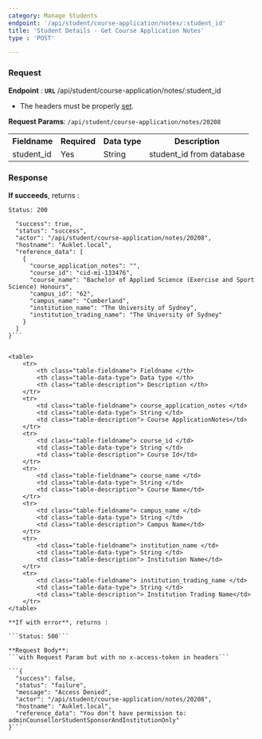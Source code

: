 ```yaml
---
category: Manage Students
endpoint: '/api/student/course-application/notes/:student_id'
title: 'Student Details - Get Course Application Notes'
type : 'POST'

---
```


### Request

**Endpoint** : **`URL`** /api/student/course-application/notes/:student_id
* The headers must be properly [set](#/Info-setting-headers).

**Request Params**: 
```/api/student/course-application/notes/20208```


<table>
	<tr>
		<th class="table-fieldname"> Fieldname </th>
		<th class="table-required"> Required </th>    
		<th class="table-data-type"> Data type </th>
		<th class="table-description"> Description </th>
	</tr>
	<tr>
		<td class="table-fieldname"> student_id </td>
    <td class="table-required"> Yes </td>
		<td class="table-data-type"> String </td>
		<td class="table-description"> student_id from database</td>
	</tr>   
</table>

### Response

**If succeeds**, returns : 

```Status: 200```

```{
  "success": true,
  "status": "success",
  "actor": "/api/student/course-application/notes/20208",
  "hostname": "Auklet.local",
  "reference_data": [
    {
      "course_application_notes": "",
      "course_id": "cid-mi-133476",
      "course_name": "Bachelor of Applied Science (Exercise and Sport Science) Honours",
      "campus_id": "62",
      "campus_name": "Cumberland",
      "institution_name": "The University of Sydney",
      "institution_trading_name": "The University of Sydney"
    }
  ]
}```


<table>
	<tr>
		<th class="table-fieldname"> Fieldname </th>
		<th class="table-data-type"> Data type </th>
		<th class="table-description"> Description </th>
	</tr>
	<tr>
		<td class="table-fieldname"> course_application_notes </td>
		<td class="table-data-type"> String </td>
		<td class="table-description"> Course ApplicationNotes</td>
	</tr>  
	<tr>
		<td class="table-fieldname"> course_id </td>
		<td class="table-data-type"> String </td>
		<td class="table-description"> Course Id</td>
	</tr>  
	<tr>
		<td class="table-fieldname"> course_name </td>
		<td class="table-data-type"> String </td>
		<td class="table-description"> Course Name</td>
	</tr> 
	<tr>
		<td class="table-fieldname"> campus_name </td>
		<td class="table-data-type"> String </td>
		<td class="table-description"> Campus Name</td>
	</tr> 
	<tr>
		<td class="table-fieldname"> institution_name </td>
		<td class="table-data-type"> String </td>
		<td class="table-description"> Institution Name</td>
	</tr> 
	<tr>
		<td class="table-fieldname"> institution_trading_name </td>
		<td class="table-data-type"> String </td>
		<td class="table-description"> Institution Trading Name</td>
	</tr> 
</table>

**If with error**, returns : 

```Status: 500```

**Request Body**: 
```with Request Param but with no x-access-token in headers```

```{
  "success": false,
  "status": "failure",
  "message": "Access Denied",
  "actor": "/api/student/course-application/notes/20208",
  "hostname": "Auklet.local",
  "reference_data": "You don't have permission to: adminCounsellorStudentSponsorAndInstitutionOnly"
}```